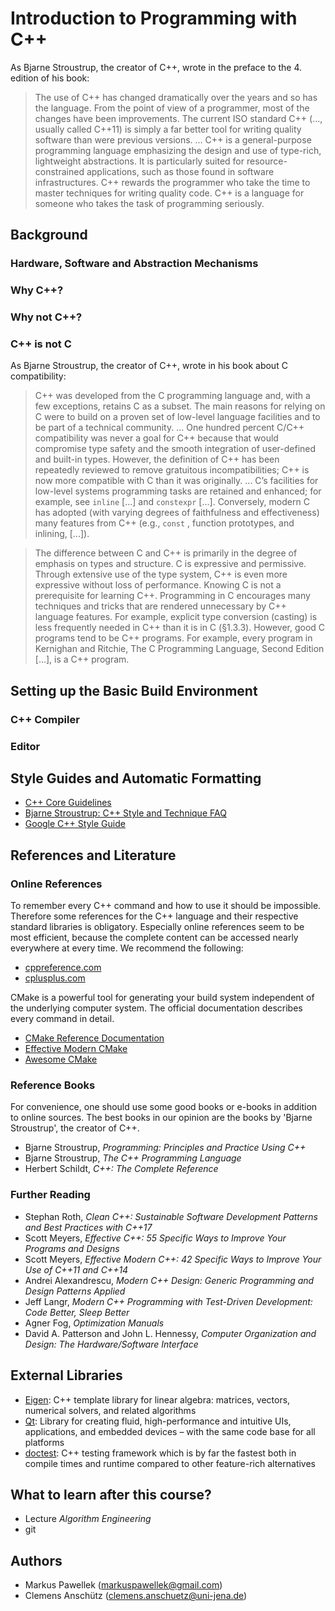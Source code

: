 # Introduction to Programming with C++

As Bjarne Stroustrup, the creator of C++, wrote in the preface to the 4. edition of his book:
>The use of C++ has changed dramatically over the years and so has the language.
>From the point of view of a programmer, most of the changes have been improvements.
>The current ISO standard C++ (..., usually called C++11) is simply a far better tool for writing quality software than were previous versions.
>...
>C++ is a general-purpose programming language emphasizing the design and use of type-rich, lightweight abstractions.
>It is particularly suited for resource-constrained applications, such as those found in software infrastructures.
>C++ rewards the programmer who take the time to master techniques for writing quality code.
>C++ is a language for someone who takes the task of programming seriously.

## Background
### Hardware, Software and Abstraction Mechanisms
### Why C++?
### Why not C++?
### C++ is not C
As Bjarne Stroustrup, the creator of C++, wrote in his book about C compatibility:

>C++ was developed from the C programming language and, with a few exceptions, retains C as a subset.
>The main reasons for relying on C were to build on a proven set of low-level language facilities and to be part of a technical community.
>...
>One hundred percent C/C++ compatibility was never a goal for C++ because that would compromise type safety and the smooth integration of user-defined and built-in types.
>However, the definition of C++ has been repeatedly reviewed to remove gratuitous incompatibilities; C++ is now more compatible with C than it was originally.
>...
>C’s facilities for low-level systems programming tasks are retained and enhanced; for example, see `inline` [...] and `constexpr` [...].
>Conversely, modern C has adopted (with varying degrees of faithfulness and effectiveness) many features from C++ (e.g., `const` , function prototypes, and inlining, [...]).

>The difference between C and C++ is primarily in the degree of emphasis on types and structure.
>C is expressive and permissive.
>Through extensive use of the type system, C++ is even more expressive without loss of performance.
>Knowing C is not a prerequisite for learning C++.
>Programming in C encourages many techniques and tricks that are rendered unnecessary by C++ language features.
>For example, explicit type conversion (casting) is less frequently needed in C++ than it is in C (§1.3.3).
>However, good C programs tend to be C++ programs.
>For example, every program in Kernighan and Ritchie, The
C Programming Language, Second Edition [...], is a C++ program.


## Setting up the Basic Build Environment
### C++ Compiler
### Editor

## Style Guides and Automatic Formatting
- [C++ Core Guidelines](https://github.com/isocpp/CppCoreGuidelines/blob/master/CppCoreGuidelines.md)
- [Bjarne Stroustrup: C++ Style and Technique FAQ](http://www.stroustrup.com/bs_faq2.html)
- [Google C++ Style Guide](https://google.github.io/styleguide/cppguide.html)

## References and Literature
### Online References
To remember every C++ command and how to use it should be impossible.
Therefore some references for the C++ language and their respective standard libraries is obligatory.
Especially online references seem to be most efficient, because the complete content can be accessed nearly everywhere at every time.
We recommend the following:
- [cppreference.com](https://en.cppreference.com/w/)
- [cplusplus.com](http://www.cplusplus.com/)

CMake is a powerful tool for generating your build system independent of the underlying computer system.
The official documentation describes every command in detail.
- [CMake Reference Documentation](https://cmake.org/documentation/)
- [Effective Modern CMake](https://gist.github.com/mbinna/c61dbb39bca0e4fb7d1f73b0d66a4fd1)
- [Awesome CMake](https://github.com/onqtam/awesome-cmake)

### Reference Books
For convenience, one should use some good books or e-books in addition to online sources.
The best books in our opinion are the books by 'Bjarne Stroustrup', the creator of C++.
- Bjarne Stroustrup, *Programming: Principles and Practice Using C++*
- Bjarne Stroustrup, *The C++ Programming Language*
- Herbert Schildt, *C++: The Complete Reference*

### Further Reading
- Stephan Roth, *Clean C++: Sustainable Software Development Patterns and Best Practices with C++17*
- Scott Meyers, *Effective C++: 55 Specific Ways to Improve Your Programs and Designs*
- Scott Meyers, *Effective Modern C++: 42 Specific Ways to Improve Your Use of C++11 and C++14*
- Andrei Alexandrescu, *Modern C++ Design: Generic Programming and Design Patterns Applied*
- Jeff Langr, *Modern C++ Programming with Test-Driven Development: Code Better, Sleep Better*
- Agner Fog, *Optimization Manuals*
- David A. Patterson and John L. Hennessy, *Computer Organization and Design: The Hardware/Software Interface*

## External Libraries
- [Eigen](http://eigen.tuxfamily.org/index.php?title=Main_Page): C++ template library for linear algebra: matrices, vectors, numerical solvers, and related algorithms
- [Qt](https://www.qt.io/): Library for creating fluid, high-performance and intuitive UIs, applications, and embedded devices – with the same code base for all platforms
- [doctest](https://github.com/onqtam/doctest): C++ testing framework which is by far the fastest both in compile times and runtime compared to other feature-rich alternatives

## What to learn after this course?
- Lecture *Algorithm Engineering*
- git

## Authors
- Markus Pawellek (markuspawellek@gmail.com)
- Clemens Anschütz (clemens.anschuetz@uni-jena.de)